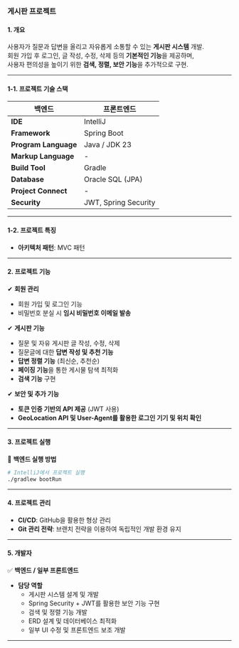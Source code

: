 ### **게시판 프로젝트**  

#### **1. 개요**  
사용자가 질문과 답변을 올리고 자유롭게 소통할 수 있는 **게시판 시스템** 개발.  
회원 가입 후 로그인, 글 작성, 수정, 삭제 등의 **기본적인 기능**을 제공하며,  
사용자 편의성을 높이기 위한 **검색, 정렬, 보안 기능**을 추가적으로 구현.  

---

#### **1-1. 프로젝트 기술 스택**  

| **백엔드** | **프론트엔드** |
|-----------|--------------|
| **IDE** | IntelliJ | VS Code |
| **Framework** | Spring Boot | Thymeleaf |
| **Program Language** | Java / JDK 23 | JavaScript |
| **Markup Language** | - | HTML5 / CSS3 |
| **Build Tool** | Gradle | - |
| **Database** | Oracle SQL (JPA) | - |
| **Project Connect** | - | Rest API |
| **Security** | JWT, Spring Security | - |

---

#### **1-2. 프로젝트 특징**  

- **아키텍처 패턴**: MVC 패턴  

---

#### **2. 프로젝트 기능**  

✔ **회원 관리**  
- 회원 가입 및 로그인 기능  
- 비밀번호 분실 시 **임시 비밀번호 이메일 발송**  

✔ **게시판 기능**  
- 질문 및 자유 게시판 글 작성, 수정, 삭제  
- 질문글에 대한 **답변 작성 및 추천 기능**  
- **답변 정렬 기능** (최신순, 추천순)  
- **페이징 기능**을 통한 게시물 탐색 최적화  
- **검색 기능** 구현  

✔ **보안 및 추가 기능**  
- **토큰 인증 기반의 API 제공** (JWT 사용)  
- **GeoLocation API 및 User-Agent를 활용한 로그인 기기 및 위치 확인**  

---

#### **3. 프로젝트 실행**  

📌 **백엔드 실행 방법**  
```bash
# IntelliJ에서 프로젝트 실행
./gradlew bootRun
```

---

#### **4. 프로젝트 관리**  
- **CI/CD**: GitHub을 활용한 형상 관리  
- **Git 관리 전략**: 브랜치 전략을 이용하여 독립적인 개발 환경 유지  


---

#### **5. 개발자**  
✅ **백엔드 / 일부 프론트엔드**  
- **담당 역할**  
  - 게시판 시스템 설계 및 개발  
  - Spring Security + JWT를 활용한 보안 기능 구현  
  - 검색 및 정렬 기능 개발  
  - ERD 설계 및 데이터베이스 최적화  
  - 일부 UI 수정 및 프론트엔드 보조 개발  

---

